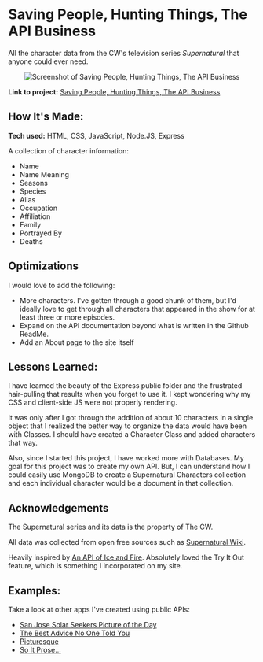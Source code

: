 # Saving People, Hunting Things, The API Business
All the character data from the CW's television series *Supernatural* that anyone could ever need.

<p align="center">
<img alt="Screenshot of Saving People, Hunting Things, The API Business" src="https://user-images.githubusercontent.com/111663583/201507344-ad0ea063-1408-4794-ad52-dde4f7f3b189.gif"></img>
</p>

**Link to project:** [Saving People, Hunting Things, The API Business](https://supernatural-api.cyclic.app/)

## How It's Made:

**Tech used:** HTML, CSS, JavaScript, Node.JS, Express

A collection of character information:

- Name
- Name Meaning
- Seasons
- Species
- Alias
- Occupation
- Affiliation
- Family
- Portrayed By
- Deaths

## Optimizations

I would love to add the following:
- More characters. I've gotten through a good chunk of them, but I'd ideally love to get through all characters that appeared in the show for at least three or more episodes.
- Expand on the API documentation beyond what is written in the Github ReadMe.
- Add an About page to the site itself

## Lessons Learned:
I have learned the beauty of the Express public folder and the frustrated hair-pulling that results when you forget to use it. I kept wondering why my CSS and client-side JS were not properly rendering. 

It was only after I got through the addition of about 10 characters in a single object that I realized the better way to organize the data would have been with Classes. I should have created a Character Class and added characters that way.

Also, since I started this project, I have worked more with Databases. My goal for this project was to create my own API. But, I can understand how I could easily use MongoDB to create a Supernatural Characters collection and each individual character would be a document in that collection.

## Acknowledgements
The Supernatural series and its data is the property of The CW.

All data was collected from open free sources such as [Supernatural Wiki](https://supernatural.fandom.com/wiki/Supernatural_Wiki).

Heavily inspired by [An API of Ice and Fire](https://anapioficeandfire.com/). Absolutely loved the Try It Out feature, which is something I incorporated on my site.

## Examples:
Take a look at other apps I've created using public APIs:

- [San Jose Solar Seekers Picture of the Day](https://github.com/nicoledicochea/nasa-picture-of-the-day)
- [The Best Advice No One Told You](https://github.com/nicoledicochea/advice-bot)
- [Picturesque](https://github.com/nicoledicochea/picturesque-pixabay-api)
- [So It Prose...](https://github.com/nicoledicochea/poetry-api)
